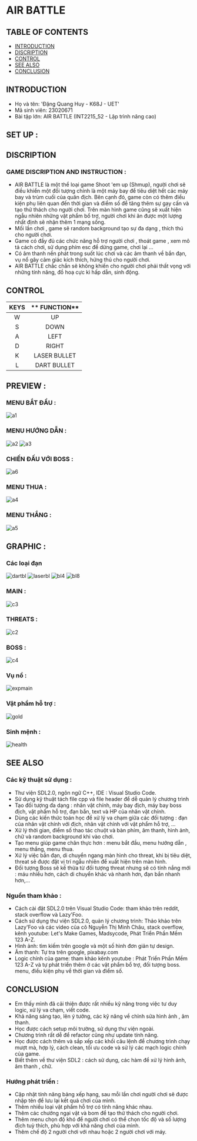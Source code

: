 # AIR BATTLE 
## TABLE OF CONTENTS
* [INTRODUCTION](#introduction)
* [DISCRIPTION](#discription)
* [CONTROL](#control)
* [SEE ALSO](#see-also)
* [CONCLUSION](#conclusion)
 ## INTRODUCTION
- Họ và tên: 'Đặng Quang Huy - K68J - UET'
- Mã sinh viên: 23020671
- Bài tập lớn: AIR BATTLE (INT2215_52 - Lập trình nâng cao)
## SET UP :



## DISCRIPTION
### GAME DISCRIPTION AND INSTRUCTION :
- AIR BATTLE là một thể loại game Shoot 'em up (Shmup), người chơi sẽ điều khiển một đối tượng chính là một máy bay để tiêu diệt hết
các máy bay và trùm cuối của quân địch. Bên cạnh đó, game còn có thêm điều kiện phụ liên quan đến thời gian và điểm số để tăng thêm sự gay cấn và tạo thử thách cho người chơi. Trên màn hình game cũng sẽ xuất hiện ngẫu nhiên những vật phẩm bổ trợ, người chơi khi ăn được một lượng nhất định sẽ nhận thêm 1 mạng sống.
- Mối lần chơi , game sẽ random background tạo sự đa dạng , thích thú cho người chơi.
- Game có đầy đủ các chức năng hỗ trợ người chơi , thoát game , xem mô tả cách chơi, sử dụng phím esc để dừng game, chơi lại ...
- Có âm thanh nền phát trong suốt lúc chơi và các âm thanh về bắn đạn, vụ nổ gây cảm giác kích thích, hứng thú cho người chơi.
- AIR BATTLE chắc chắn sẽ không khiến cho người chơi phải thất vọng với những tính năng, đồ hoạ cực kì hấp dẫn, sinh động.
## CONTROL
| **KEYS** | ** FUNCTION** |
|:--------:|:-------------:|
|     W    |       UP      |
|     S    |      DOWN     |
|     A    |      LEFT     |
|     D    |     RIGHT     |
|     K    |  LASER BULLET |
|     L    |  DART BULLET  |

## PREVIEW :
### MENU BẮT ĐẦU :
![a1](https://github.com/HuyDang05/My_Game/assets/161727773/e4c42436-e309-45ef-a8c0-5f8ef5c2c982)
### MENU HƯỚNG DẪN :
![a2](https://github.com/HuyDang05/My_Game/assets/161727773/4fe7d57f-9f92-477e-868c-422727b8e848)
![a3](https://github.com/HuyDang05/My_Game/assets/161727773/e76c53bd-e8e4-4b1b-9c4e-5cef3052927c)
### CHIẾN ĐẤU VỚI BOSS :
![a6](https://github.com/HuyDang05/My_Game/assets/161727773/96d1f7c4-8689-414f-9804-e42be8e59a7a)
### MENU THUA :
![a4](https://github.com/HuyDang05/My_Game/assets/161727773/1cd84857-1f52-4714-ac55-83e86fa74863)
### MENU THẮNG :
![a5](https://github.com/HuyDang05/My_Game/assets/161727773/ced6f00c-ffa3-4f92-8205-31781ac45e6d)
## GRAPHIC :
### Các loại đạn 
![dartbl](https://github.com/HuyDang05/BTL_LTNC/assets/161727773/7f9d4870-9b61-4c5a-8204-f592b9483d89)
![laserbl](https://github.com/HuyDang05/BTL_LTNC/assets/161727773/391e5a32-a6cc-41a0-9cd3-1565d03de254)
![bl4](https://github.com/HuyDang05/BTL_LTNC/assets/161727773/bc340b9a-b545-4a67-8c6b-7d5443888d3a)
![bl8](https://github.com/HuyDang05/BTL_LTNC/assets/161727773/d11f5a72-096f-47b2-ac8c-4d7a5cdb55ae)
### MAIN :
![c3](https://github.com/HuyDang05/BTL_LTNC/assets/161727773/1c44586e-d904-4199-8f4d-70fed736b96d)
### THREATS :
![c2](https://github.com/HuyDang05/BTL_LTNC/assets/161727773/4c50f4bb-cdf2-4811-a728-9d4842a9adbb)
### BOSS :
![c4](https://github.com/HuyDang05/BTL_LTNC/assets/161727773/b3595259-b038-4470-9805-42bf75659317)
### Vụ nổ :
![expmain](https://github.com/HuyDang05/BTL_LTNC/assets/161727773/51ff742b-ebfd-4347-92c8-cfeab0596d0a)
### Vật phẩm hỗ trợ :
![gold](https://github.com/HuyDang05/BTL_LTNC/assets/161727773/3be7b99c-a9e2-4941-83e6-c7a79bc4af0b)
### Sinh mệnh :
![health](https://github.com/HuyDang05/BTL_LTNC/assets/161727773/26c91058-4f90-4887-a543-ffcd2c02d9e4)


## SEE ALSO
### Các kỹ thuật sử dụng :
- Thư viện SDL2.0, ngôn ngữ C++, IDE : Visual Studio Code.
- Sử dụng kỹ thuật tách file cpp và file header để dễ quản lý chương trình
- Tạo đối tượng đa dạng : nhân vật chính, máy bay địch, máy bay boss địch, vật phẩm hỗ trợ, đạn bắn, text và HP của nhân vật chính.
- Dùng các kiến thức toán học để xử lý va chạm giữa các đối tượng : đạn của nhân vật chính với địch, nhân vật chính với vật phẩm hỗ trợ, ...
- Xử lý thời gian, điểm số thao tác chuột và bàn phím, âm thanh, hình ảnh, chữ và random background khi vào chơi.
- Tạo menu giúp game chân thực hơn : menu bắt đầu, menu hướng dẫn , menu thắng, menu thua.
- Xứ lý việc bắn đạn, di chuyển ngang màn hình cho threat, khi bị tiêu diệt, threat sẽ được đặt vị trí ngẫu nhiên để xuất hiện trên màn hình.
- Đối tượng Boss sẽ kế thừa từ đối tượng threat nhưng sẽ có tính nắng mới : máu nhiều hơn, cách di chuyển khác và nhanh hơn, đạn bắn nhanh hơn,...
   
### Nguồn tham khảo :

- Cách cài đặt SDL2.0 trên Visual Studio Code: tham khảo trên reddit, stack overflow và Lazy'Foo.
- Cách sử dụng thư viện SDL2.0, quản lý chương trình: Thảo khảo trên Lazy'Foo và các video của cô Nguyễn Thị Minh Châu,
 stack overflow, kênh youtube: Let's Make Games, Madsycode, Phát Triển Phần Mềm 123 A-Z.
- Hình ảnh: tìm kiếm trên google và một số hình đơn giản tự design.
- Âm thanh: Tự tra trên google, pixabay.com
- Logic chính của game: tham khảo kênh youtube : Phát Triển Phần Mềm 123 A-Z và tự phát triển thêm ở các vật phẩm bổ trợ, đối tượng boss.
menu, điều kiện phụ về thời gian và điểm số.

## CONCLUSION
- Em thấy mình đã cải thiện được rất nhiều kỹ năng trong việc tư duy logic, xử lý va chạm, viết code. 
- Khả năng sáng tạo, lên ý tưởng, các kỹ năng về chỉnh sửa hình ảnh , âm thanh.
- Học được cách setup môi trường, sử dụng thư viện ngoài.
- Chương trình rất dễ để refactor cũng như update tính năng.
- Học được cách thêm và sắp xếp các khối câu lệnh để chương trình chạy mượt mà, hợp lý, cách clean, tối ưu code và sử lý các mạch logic chính của game.
- Biết thêm về thư viện SDL2 : cách sử dụng, các hàm để xử lý hình ảnh, âm thanh , chữ.
### Hướng phát triển :
- Cập nhật tính năng bảng xếp hạng, sau mỗi lần chơi người chơi sẽ được nhập tên để lưu lại kết quả chơi của mình.
- Thêm nhiều loại vật phẩm hỗ trợ có tính năng khác nhau.
- Thêm các chướng ngại vật và bom để tạo thử thách cho người chơi.
- Thêm menu chọn độ khó  để người chơi có thể chọn tốc độ và số lượng địch tuỳ thích, phù hợp với khả năng chơi của mình.
- Thêm chế độ 2 người chơi với nhau hoặc 2 người chơi với máy.

  
